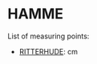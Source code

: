# HAMME

List of measuring points:

* [RITTERHUDE](./RITTERHUDE): <Value topic="rivers/pegel-online/HAMME/RITTERHUDE/measurementValue"/> cm
